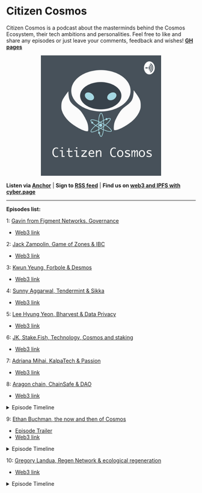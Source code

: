 # Citizen Cosmos

Citizen Cosmos is a podcast about the masterminds behind the Cosmos Ecosystem, their tech ambitions and personalities. Feel free to like and share any episodes or just leave your comments, feedback and wishes! **[GH pages](https://citizen-cosmos.github.io/Citizen-Cosmos/)**

<div align="center">
 <img src="CitizenCosmosLogo.jpg" width="320" />
</div>

**Listen via [Anchor](https://anchor.fm/citizencosmos)** | **Sign to [RSS feed](https://anchor.fm/s/1e2d6720/podcast/rss)**  | **Find us on [web3 and IPFS with cyber.page](https://cyber.page/search/citizen%20cosmos)**

<hr>

__Episodes list:__

1: [Gavin from Figment Networks. Governance](https://anchor.fm/citizencosmos/episodes/Gavin-from-Figment-Networks--Governance-ed5jm8)

- [Web3 link](https://ipfs.io/ipfs/QmaKBaBnfqUkK789dtk2UWZzfTdti7DRYuapQz8CRWJFZh)

2: [Jack Zampolin, Game of Zones & IBC](https://anchor.fm/citizencosmos/episodes/Jack-Zampolin--Game-of-Zones--IBC-ed5jul)

- [Web3 link](https://ipfs.io/ipfs/QmefwgCNkRJ7qNG2aNPYDhfiN3QSm3w7auUoEYqNK6qLrM)

3: [Kwun Yeung, Forbole & Desmos](https://anchor.fm/citizencosmos/episodes/Kwun-Yeung--Forbole--Desmos-edesno) 

- [Web3 link](https://ipfs.io/ipfs/QmXsUHhLCDo9aXqVMbGpVicoYw7Z98DEaC4525Kp9bG96v)

4: [Sunny Aggarwal, Tendermint & Sikka](https://anchor.fm/citizencosmos/episodes/Sunny-Aggarwal--Tendermint--Sikka-edpmcj)

- [Web3 link](https://ipfs.io/ipfs/QmPpZNj7BnxZX9DKaaXrFv12FTEg4xcTARhjJNmapLQwuV)

5: [Lee Hyung Yeon, Bharvest & Data Privacy](https://anchor.fm/citizencosmos/episodes/Lee-Hyung-Yeon--Bharvest--Data-Privacy-ee1vus)

- [Web3 link](https://ipfs.io/ipfs/QmPcMxcewrEeRbYH2zEkuqvCZZLgZJ2XQ9sZuRkqTVsxn7)

6: [JK, Stake.Fish, Technology, Cosmos and staking](https://anchor.fm/citizencosmos/episodes/JK--Stake-Fish--tech-adoption-eee4cj)

- [Web3 link](https://ipfs.io/ipfs/QmUFWJVKY1KftPLEWUdcS6451kGQsGsCS3YPMRPAjbDjrn)

7: [ Adriana Mihai, KalpaTech & Passion](https://anchor.fm/citizencosmos/episodes/Adriana-Mihai--KalpaTech--Passion-eemjns)

- [Web3 link](https://ipfs.io/ipfs/QmRW8AgnviASCm2tiJ95LRbBiTypwTLp1Z9iP2sxpKFMau)

8: [Aragon chain, ChainSafe & DAO](https://anchor.fm/citizencosmos/episodes/Aragon-chain--ChainSafe--DAO-ef1ohv)

- [Web3 link](https://ipfs.io/ipfs/QmR7QhMymqSiNUJwd5zQyEZxR8qaB37Y7ashMdQEuYJzcZ)

 <details>
  <summary>Episode Timeline</summary>

    1.10: Getting started with Cosmos

    2.43: Chainsafe introduction

    5.05: How did you choose Cosmos

    15.50: The technical aspects of how Aragon works with Cosmos and Ethereum

    19.36: Aragon Court

    29.36: Ethermint as the Cosmos module

    31.12: How to build two communities around the project

    34.10: Aragon on other networks

    37.54: PoS maturity

    39.40: Personal motivation

    43.30: Jorge’s history of becoming a co-founder of Aragon

    46.35: Problems which can be solved by a DAO

    51.10: Inspirational projects using Aragon DAOs

  </details>
    
9: [Ethan Buchman, the now and then of Cosmos](https://anchor.fm/citizencosmos/episodes/Ethan-Buchman--the-now-and-then-of-Cosmos-eff5vm)

- [Episode Trailer](https://anchor.fm/citizencosmos/episodes/Ethan-Buchman-trailer-efekii)
- [Web3 link](https://ipfs.io/ipfs/QmS9LfoQLdR76WhheWzJ4ch7NXm4m75amUNj4FtBQDmye3)

<details>
<summary>Episode Timeline</summary>

    1.38: How did you come up with the name for your validator?

    3.44: The story behind Cosmos

    10.32: The challenges of being a co-founder

    15.56: The day before fundraising starts

    17.44: The second donation round

    19.42: Foundation vs decentralization

    25.30: Using the community pool for investment

    28.14: Cosmos and a token for trading

    31.16: Differences between finance and money

    32.32: DeFi or DeFai =)

    34.32: Motivation during tough times

    37.39: Current personal concerns

    39.18: Favorite biological systems
    
    41.30: Algorithms and informal systems
    
    51.10: Founders influence on decentralized projects and its followers
    
    55.06: Visionary in a project
    
    1.03.52: Monetization or decentralized law, what should come first?

  </details>

10: [ Gregory Landua, Regen Network & ecological regeneration](https://anchor.fm/citizencosmos/episodes/Gregory-Landua--Regen-Network--ecological-regeneration-efv5cq)

- [Web3 link](https://ipfs.io/ipfs/Qmc95KpVDtXeBJwkGZ8UbUCF1PzzyiCWjeqdq2iku3SVN8)

<details>
<summary>Episode Timeline</summary>

    1.03: What does regeneration mean?

    5.52: Regen network and it’s mission

    8.16: A go2market strategy

    9.10: Transform the game

    13.25: The value of resourses

    19.16: Probabilistic value and its calculation

    22.08: How many people do we need to change the consumption paradigm?

    26.08: How did you choose Cosmos? 

    33.20: Personal story and random ecology questions

    39.36: Growing Avocados

  </details>
